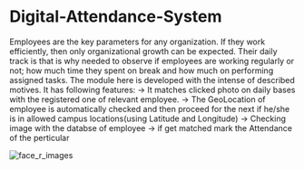 # Digital-Attendance-System

Employees are the key parameters for any organization. If they work efficiently, then only organizational growth can be expected. Their daily track is that is why needed to observe if employees are working regularly or not; how much time they spent on break and how much on performing assigned tasks. The module here is developed with the intense of described motives. It has following features:
  -> It matches clicked photo on daily bases with the registered one of relevant employee.
  -> The GeoLocation of employee is automatically checked and then proceed for the next if he/she is in allowed campus locations(using Latitude and Longitude)
  -> Checking image with the databse of employee
  -> if get matched mark the Attendance of the perticular

![face_r_images](face_r_images/face_r.jpeg)
